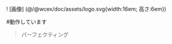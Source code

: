 <!--DESC: {"icon":"explore"} -->! [画像] (@/@wcex/doc/assets/logo.svg{width:16em; 高さ:6em})
#動作しています
>パーフェクティング